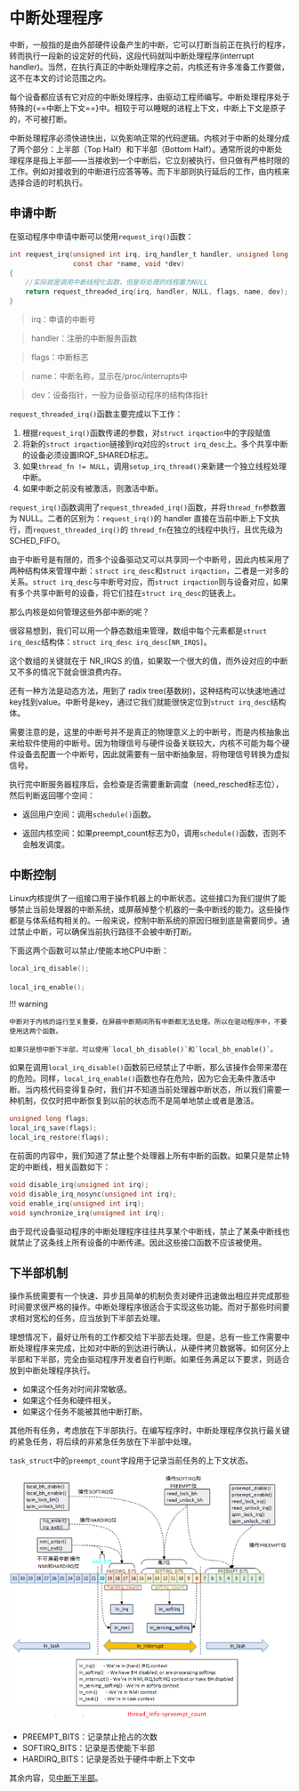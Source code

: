 # 中断处理程序

中断，一般指的是由外部硬件设备产生的中断，它可以打断当前正在执行的程序，转而执行一段新的设定好的代码，这段代码就叫中断处理程序(interrupt handler)。当然，在执行真正的中断处理程序之前，内核还有许多准备工作要做，这不在本文的讨论范围之内。

每个设备都应该有它对应的中断处理程序，由驱动工程师编写。中断处理程序处于特殊的{==中断上下文==}中。相较于可以睡眠的进程上下文，中断上下文是原子的，不可被打断。

中断处理程序必须快进快出，以免影响正常的代码逻辑。内核对于中断的处理分成了两个部分：上半部（Top Half）和下半部（Bottom Half）。通常所说的中断处理程序是指上半部——当接收到一个中断后，它立刻被执行，但只做有严格时限的工作。例如对接收到的中断进行应答等等。而下半部则执行延后的工作，由内核来选择合适的时机执行。

## 申请中断

在驱动程序中申请中断可以使用`request_irq()`函数：

```C
int request_irq(unsigned int irq, irq_handler_t handler, unsigned long flags,
                const char *name, void *dev)
{
	//实际就是调用中断线程化函数，但是将处理的线程置为NULL
    return request_threaded_irq(irq, handler, NULL, flags, name, dev);
}
```

> irq：申请的中断号

> handler：注册的中断服务函数

> flags：中断标志

> name：中断名称，显示在/proc/interrupts中

> dev：设备指针，一般为设备驱动程序的结构体指针

`request_threaded_irq()`函数主要完成以下工作：

1. 根据`request_irq()`函数传递的参数，对`struct irqaction`中的字段赋值
2. 将新的`struct irqaction`链接到irq对应的`struct irq_desc`上。多个共享中断的设备必须设置IRQF_SHARED标志。
3. 如果`thread_fn != NULL`，调用`setup_irq_thread()`来新建一个独立线程处理中断。
4. 如果中断之前没有被激活，则激活中断。

`request_irq()`函数调用了`request_threaded_irq()`函数，并将`thread_fn`参数置为 NULL。二者的区别为：`request_irq()`的 handler 直接在当前中断上下文执行，而`request_threaded_irq()`的 `thread_fn`在独立的线程中执行，且优先级为 SCHED_FIFO。

由于中断号是有限的，而多个设备驱动又可以共享同一个中断号，因此内核采用了两种结构体来管理中断：`struct irq_desc`和`struct irqaction`，二者是一对多的关系。`struct irq_desc`与中断号对应，而`struct irqaction`则与设备对应，如果有多个共享中断号的设备，将它们挂在`struct irq_desc`的链表上。

那么内核是如何管理这些外部中断的呢？

很容易想到，我们可以用一个静态数组来管理，数组中每个元素都是`struct irq_desc`结构体：`struct irq_desc irq_desc[NR_IRQS]`。

这个数组的关键就在于 NR_IRQS 的值，如果取一个很大的值，而外设对应的中断又不多的情况下就会很浪费内存。

还有一种方法是动态方法，用到了 radix tree(基数树)，这种结构可以快速地通过key找到value。中断号是key，通过它我们就能很快定位到`struct irq_desc`结构体。

需要注意的是，这里的中断号并不是真正的物理意义上的中断号，而是内核抽象出来给软件使用的中断号。因为物理信号与硬件设备关联较大，内核不可能为每个硬件设备去配置一个中断号，因此就需要有一层中断抽象层，将物理信号转换为虚拟信号。

执行完中断服务器程序后，会检查是否需要重新调度（need_resched标志位），然后判断返回哪个空间：

- 返回用户空间：调用`schedule()`函数。

- 返回内核空间：如果preempt_count标志为0，调用`schedule()`函数，否则不会触发调度。

## 中断控制

Linux内核提供了一组接口用于操作机器上的中断状态。这些接口为我们提供了能够禁止当前处理器的中断系统，或屏蔽掉整个机器的一条中断线的能力。这些操作都是与体系结构相关的。一般来说，控制中断系统的原因归根到底是需要同步。通过禁止中断，可以确保当前执行路径不会被中断打断。

下面这两个函数可以禁止/使能本地CPU中断：

```C
local_irq_disable();

local_irq_enable();
```

!!! warning

    中断对于内核的运行至关重要，在屏蔽中断期间所有中断都无法处理。所以在驱动程序中，不要使用这两个函数。

    如果只是想中断下半部，可以使用`local_bh_disable()`和`local_bh_enable()`。

如果在调用`local_irq_disable()`函数前已经禁止了中断，那么该操作会带来潜在的危险。同样，`local_irq_enable()`函数也存在危险，因为它会无条件激活中断。当内核代码变得复杂时，我们并不知道当前处理器中断状态，所以我们需要一种机制，仅仅时把中断恢复到以前的状态而不是简单地禁止或者是激活。

```C
unsigned long flags;
local_irq_save(flags);
local_irq_restore(flags);
```

在前面的内容中，我们知道了禁止整个处理器上所有中断的函数。如果只是禁止特定的中断线，相关函数如下：

```C
void disable_irq(unsigned int irq);
void disable_irq_nosync(unsigned int irq);
void enable_irq(unsigned int irq);
void synchronize_irq(unsigned int irq);
```

由于现代设备驱动程序的中断处理程序往往共享某个中断线，禁止了某条中断线也就禁止了这条线上所有设备的中断传递。因此这些接口函数不应该被使用。

## 下半部机制

操作系统需要有一个快速、异步且简单的机制负责对硬件迅速做出相应并完成那些时间要求很严格的操作。中断处理程序很适合于实现这些功能。而对于那些时间要求相对宽松的任务，应当放到下半部去处理。

理想情况下，最好让所有的工作都交给下半部去处理。但是，总有一些工作需要中断处理程序来完成，比如对中断的到达进行确认，从硬件拷贝数据等。如何区分上半部和下半部，完全由驱动程序开发者自行判断。如果任务满足以下要求，则适合放到中断处理程序执行。

- 如果这个任务对时间非常敏感。
- 如果这个任务和硬件相关。
- 如果这个任务不能被其他中断打断。

其他所有任务，考虑放在下半部执行。在编写程序时，中断处理程序仅执行最关键的紧急任务，将后续的非紧急任务放在下半部中处理。

`task_struct`中的`preempt_count`字段用于记录当前任务的上下文状态。

![preempt_count](../../images/kernel/preempt_count.png)

- PREEMPT_BITS：记录禁止抢占的次数
- SOFTIRQ_BITS：记录是否使能下半部
- HARDIRQ_BITS：记录是否处于硬件中断上下文中

其余内容，见[中断下半部](./bottom_half.md)。
